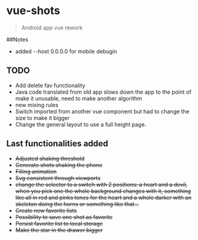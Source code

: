 # vue-shots

> Android app vue rework

##Notes
* added --host 0.0.0.0 for mobile debugin
## TODO

* Add delete fav functionality
* Java code translated from old app slows down the app to the point of make it unusable,
need to make another algorithm
* new mixing rules
* Switch imported from another vue component but had to change the size to make it bigger
* Change the general layout to use a full height page.


## Last functionalities added
* ~~Adjusted shaking threshold~~
* ~~Generate shots shaking the phone~~
* ~~Filling animation~~
* ~~Svg consistent through viewports~~
* ~~change the selector to a switch with 2 positions: a heart and a devil, when you pick one 
the whole background changes with it, something like all in red and pinks tones for the heart
and a whole darker with an skeleton doing the horns or something like that...~~
* ~~Create new favorite lists~~
* ~~Possibility to save one shot as favorite~~
* ~~Persist favorite list to local storage~~
* ~~Make the star in the drawer bigger~~

